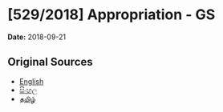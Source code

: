 # [529/2018] Appropriation - GS

**Date:** 2018-09-21

## Original Sources

- [English](https://documents.gov.lk/view/bills/2018/9/529-2018_E.pdf)
- [සිංහල](https://documents.gov.lk/view/bills/2018/9/529-2018_S.pdf)
- [தமிழ்](https://documents.gov.lk/view/bills/2018/9/529-2018_T.pdf)
